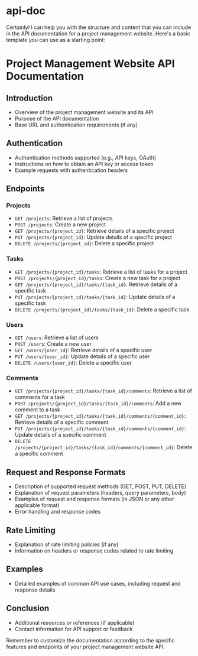 # api-doc
Certainly! I can help you with the structure and content that you can include in the API documentation for a project management website. Here's a basic template you can use as a starting point:

# Project Management Website API Documentation

## Introduction
- Overview of the project management website and its API
- Purpose of the API documentation
- Base URL and authentication requirements (if any)

## Authentication
- Authentication methods supported (e.g., API keys, OAuth)
- Instructions on how to obtain an API key or access token
- Example requests with authentication headers

## Endpoints
### Projects
- `GET /projects`: Retrieve a list of projects
- `POST /projects`: Create a new project
- `GET /projects/{project_id}`: Retrieve details of a specific project
- `PUT /projects/{project_id}`: Update details of a specific project
- `DELETE /projects/{project_id}`: Delete a specific project

### Tasks
- `GET /projects/{project_id}/tasks`: Retrieve a list of tasks for a project
- `POST /projects/{project_id}/tasks`: Create a new task for a project
- `GET /projects/{project_id}/tasks/{task_id}`: Retrieve details of a specific task
- `PUT /projects/{project_id}/tasks/{task_id}`: Update details of a specific task
- `DELETE /projects/{project_id}/tasks/{task_id}`: Delete a specific task

### Users
- `GET /users`: Retrieve a list of users
- `POST /users`: Create a new user
- `GET /users/{user_id}`: Retrieve details of a specific user
- `PUT /users/{user_id}`: Update details of a specific user
- `DELETE /users/{user_id}`: Delete a specific user

### Comments
- `GET /projects/{project_id}/tasks/{task_id}/comments`: Retrieve a list of comments for a task
- `POST /projects/{project_id}/tasks/{task_id}/comments`: Add a new comment to a task
- `GET /projects/{project_id}/tasks/{task_id}/comments/{comment_id}`: Retrieve details of a specific comment
- `PUT /projects/{project_id}/tasks/{task_id}/comments/{comment_id}`: Update details of a specific comment
- `DELETE /projects/{project_id}/tasks/{task_id}/comments/{comment_id}`: Delete a specific comment

## Request and Response Formats
- Description of supported request methods (GET, POST, PUT, DELETE)
- Explanation of request parameters (headers, query parameters, body)
- Examples of request and response formats (in JSON or any other applicable format)
- Error handling and response codes

## Rate Limiting
- Explanation of rate limiting policies (if any)
- Information on headers or response codes related to rate limiting

## Examples
- Detailed examples of common API use cases, including request and response details

## Conclusion
- Additional resources or references (if applicable)
- Contact information for API support or feedback

Remember to customize the documentation according to the specific features and endpoints of your project management website API.
